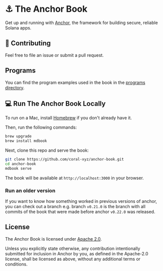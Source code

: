 # ⚓ The Anchor Book

Get up and running with [Anchor](https://anchor-lang.com), the framework for building secure, reliable
Solana apps.

## 🤝 Contributing

Feel free to file an issue or submit a pull request.

## Programs

You can find the program examples used in the book in the [programs directory](./programs/).

## 💻 Run The Anchor Book Locally

To run on a Mac, install [Homebrew](https://brew.sh/) if you don't already have
it.

Then, run the following commands:

```sh
brew upgrade
brew install mdbook
```

Next, clone this repo and serve the book:

```sh
git clone https://github.com/coral-xyz/anchor-book.git
cd anchor-book
mdbook serve
```

The book will be available at `http://localhost:3000` in your browser.

### Run an older version

If you want to know how something worked in previous versions of anchor, you can check out
a branch e.g. branch `v0.21.0` is the branch with all commits of the book that were made before anchor `v0.22.0` was released.

## License

The Anchor Book is licensed under [Apache 2.0](./LICENSE).

Unless you explicitly state otherwise, any contribution intentionally submitted
for inclusion in Anchor by you, as defined in the Apache-2.0 license, shall be
licensed as above, without any additional terms or conditions.
